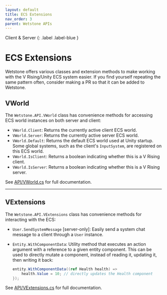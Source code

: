 ```yaml
---
layout: default
title: ECS Extensions
nav_order: 3
parent: Wetstone APIs
---
```


Client & Server
{: .label .label-blue }

# ECS Extensions

Wetstone offers various classes and extension methods to make working with the V Rising/Unity ECS system easier. If you find yourself repeating the same pattern often, consider making a PR so that it can be added to Wetstone.

## VWorld

The `Wetstone.API.VWorld` class has convenience methods for accessing ECS world instances on both server and client:

- `VWorld.Client`: Returns the currently active client ECS world.
- `VWorld.Server`: Returns the currently active server ECS world.
- `VWorld.Default`: Returns the default ECS world used at Unity startup. Some global systems, such as the client's `InputSystem`, are registered on this ECS world.
- `VWorld.IsClient`: Returns a boolean indicating whether this is a V Rising client.
- `VWorld.IsServer`: Returns a boolean indicating whether this is a V Rising server.

See [API/VWorld.cs](https://github.com/molenzwiebel/Wetstone/blob/master/API/VWorld.cs) for full documentation.

---

## VExtensions

The `Wetstone.API.VExtensions` class has convenience methods for interacting with the ECS:

- `User.SendSystemMessage` [server-only]: Easily send a system chat message to a client through a `User` instance.
- `Entity.WithComponentData`: Utility method that executes an action argument with a reference to a given entity component. This can be used to directly mutate a component, instead of reading it, updating it, then writing it back:

  ```csharp
  entity.WithComponentData((ref Health health) =>
      health.Value = 10; // directly updates the Health component
  });
  ```

See [API/VExtensions.cs](https://github.com/molenzwiebel/Wetstone/blob/master/API/VExtensions.cs) for full documentation.
